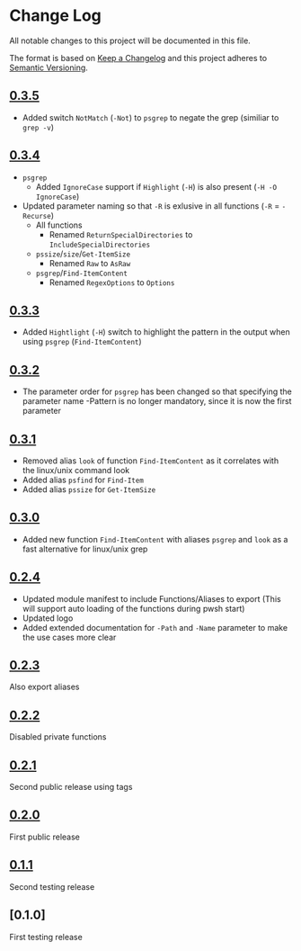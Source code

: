 # Change Log

All notable changes to this project will be documented in this file.

The format is based on [Keep a Changelog](http://keepachangelog.com/)
and this project adheres to [Semantic Versioning](http://semver.org/).

## [0.3.5]

- Added switch `NotMatch` (`-Not`) to `psgrep` to negate the grep (similiar to `grep -v`)

## [0.3.4]

- `psgrep`
  - Added `IgnoreCase` support if `Highlight` (`-H`) is also present (`-H -O IgnoreCase`)
- Updated parameter naming so that `-R` is exlusive in all functions (`-R` = `-Recurse`)
  - All functions
    - Renamed `ReturnSpecialDirectories` to `IncludeSpecialDirectories`
  - `pssize`/`size`/`Get-ItemSize`
    - Renamed `Raw` to `AsRaw`
  - `psgrep`/`Find-ItemContent`
    - Renamed `RegexOptions` to `Options`

## [0.3.3]

- Added `Hightlight` (`-H`) switch to highlight the pattern in the output when using `psgrep` (`Find-ItemContent`)

## [0.3.2]

- The parameter order for `psgrep` has been changed so that specifying the parameter name -Pattern is no longer mandatory, since it is now the first parameter

## [0.3.1]

- Removed alias `look` of function `Find-ItemContent` as it correlates with the linux/unix command look
- Added alias `psfind` for `Find-Item`
- Added alias `pssize` for `Get-ItemSize`

## [0.3.0]

- Added new function `Find-ItemContent` with aliases `psgrep` and `look` as a fast alternative for linux/unix grep

## [0.2.4]

- Updated module manifest to include Functions/Aliases to export (This will support auto loading of the functions during pwsh start)
- Updated logo
- Added extended documentation for `-Path` and `-Name` parameter to make the use cases more clear

## [0.2.3]

Also export aliases

## [0.2.2]

Disabled private functions

## [0.2.1]

Second public release using tags

## [0.2.0]

First public release

## [0.1.1]

Second testing release

## [0.1.0]

First testing release

[0.3.5]: https://github.com/olivierlacan/keep-a-changelog/compare/v0.3.4...v0.3.5
[0.3.4]: https://github.com/olivierlacan/keep-a-changelog/compare/v0.3.3...v0.3.4
[0.3.3]: https://github.com/olivierlacan/keep-a-changelog/compare/v0.3.2...v0.3.3
[0.3.2]: https://github.com/olivierlacan/keep-a-changelog/compare/v0.3.1...v0.3.2
[0.3.1]: https://github.com/olivierlacan/keep-a-changelog/compare/v0.3.0...v0.3.1
[0.3.0]: https://github.com/olivierlacan/keep-a-changelog/compare/v0.2.4...v0.3.0
[0.2.4]: https://github.com/olivierlacan/keep-a-changelog/compare/v0.2.3...v0.2.4
[0.2.3]: https://github.com/olivierlacan/keep-a-changelog/compare/v0.2.2...v0.2.3
[0.2.2]: https://github.com/olivierlacan/keep-a-changelog/compare/v0.2.1...v0.2.2
[0.2.1]: https://github.com/olivierlacan/keep-a-changelog/compare/v0.2.0...v0.2.1
[0.2.0]: https://github.com/olivierlacan/keep-a-changelog/compare/v0.1.1...v0.2.0
[0.1.1]: https://github.com/olivierlacan/keep-a-changelog/compare/v0.1.0...v0.1.1
